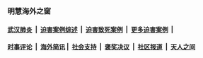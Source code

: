
### 明慧海外之窗

####  [武汉肺炎](indexes/365.md?t=06181500) &nbsp;|&nbsp;  [迫害案例综述](indexes/328.md?t=06181500) &nbsp;|&nbsp; [迫害致死案例](indexes/277.md?t=06181500)  &nbsp;|&nbsp; [更多迫害案例](indexes/81.md?t=06181500)  &nbsp;|&nbsp; 
####  [时事评论](indexes/19.md?t=06181500) &nbsp;|&nbsp; [海外简讯](indexes/245.md?t=06181500)&nbsp;|&nbsp;  [社会支持](indexes/140.md?t=06181500) &nbsp;|&nbsp; [褒奖决议](indexes/282.md?t=06181500) &nbsp;|&nbsp; [社区报道](indexes/91.md?t=06181500)  &nbsp;|&nbsp; [天人之间](indexes/78.md?t=06181500) 

